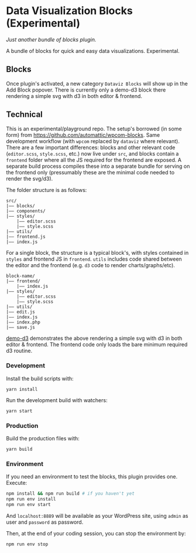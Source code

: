 # Data Visualization Blocks (Experimental)

_Just another bundle of blocks plugin._

A bundle of blocks for quick and easy data visualizations. Experimental.

## Blocks

Once plugin's activated, a new category `Dataviz Blocks` will show up in the Add Block popover. There is currently only a demo-d3 block there rendering a simple svg with d3 in both editor & frontend.

## Technical

This is an experimental/playground repo. The setup's borrowed (in some form) from https://github.com/automattic/wpcom-blocks. Same development workflow (with `wpcom` replaced by `dataviz` where relevant). There are a few important differences: blocks and other relevant code (`editor.scss`, `style.scss`, etc.) now live under `src`, and blocks contain a `frontend` folder where all the JS required for the frontend are exposed. A separate build process compiles these into a separate bundle for serving on the frontend only (pressumably these are the minimal code needed to render the svg/d3).

The folder structure is as follows:

```
src/
|–– blocks/
|–– components/
|–– styles/
    |–– editor.scss
    |–– style.scss
|–– utils/
|–– frontend.js
|–– index.js
```

For a single block, the structure is a typical block's, with styles contained in `styles` and frontend JS in `frontend`. `utils` includes code shared between the editor and the frontend (e.g. `d3` code to render charts/graphs/etc).

```
block-name/
|–– frontend/
    |–– index.js
|–– styles/
    |–– editor.scss
    |–– style.scss
|–– utils/
|–– edit.js
|–– index.js
|–– index.php
|–– save.js
```

[demo-d3](https://github.com/Automattic/dataviz-blocks/tree/master/src/blocks/demo-d3) demonstrates the above rendering a simple svg with d3 in both editor & frontend. The frontend code only loads the bare minimum required d3 routine.

### Development

Install the build scripts with:

`yarn install`

Run the development build with watchers:

`yarn start`

### Production

Build the production files with:

`yarn build`

### Environment

If you need an environment to test the blocks, this plugin provides one. Execute:

```sh
npm install && npm run build # if you haven't yet
npm run env install
npm run env start
```

And `localhost:8889` will be available as your WordPress site, using `admin` as user and `password` as password.

Then, at the end of your coding session, you can stop the environment by:

```sh
npm run env stop
```
